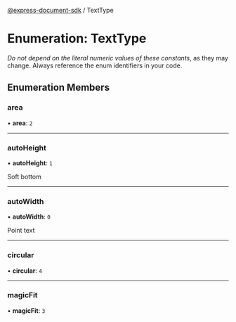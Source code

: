 [@express-document-sdk](../overview.md) / TextType

# Enumeration: TextType

<InlineAlert slots="text" variant="warning"/>

_Do not depend on the literal numeric values of these constants_, as they may change. Always reference the enum identifiers in your code.

## Enumeration Members

### area

• **area**: `2`

---

### autoHeight

• **autoHeight**: `1`

Soft bottom

---

### autoWidth

• **autoWidth**: `0`

Point text

---

### circular

• **circular**: `4`

---

### magicFit

• **magicFit**: `3`
